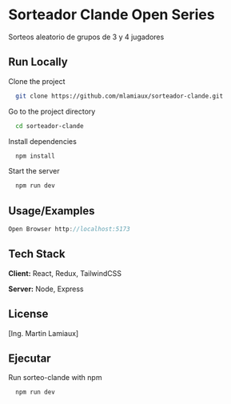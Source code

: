 # Sorteador Clande Open Series

Sorteos aleatorio de grupos de 3 y 4 jugadores


## Run Locally

Clone the project

```bash
  git clone https://github.com/mlamiaux/sorteador-clande.git
```

Go to the project directory

```bash
  cd sorteador-clande
```

Install dependencies

```bash
  npm install
```

Start the server

```bash
  npm run dev
```


## Usage/Examples

```javascript
Open Browser http://localhost:5173
```


## Tech Stack

**Client:** React, Redux, TailwindCSS

**Server:** Node, Express


## License

[Ing. Martin Lamiaux]


## Ejecutar

Run sorteo-clande with npm

```bash
  npm run dev
  
```

    
